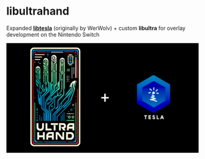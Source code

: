 # libultrahand
Expanded [**libtesla**](https://github.com/WerWolv/libtesla) (originally by WerWolv) + custom **libultra** for overlay development on the Nintendo Switch

![libultrahand Logo](.pics/libultrahand.png)

